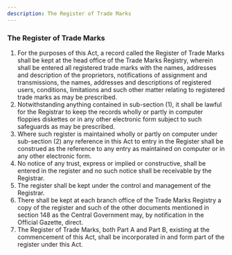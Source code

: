 ```yaml
---
description: The Register of Trade Marks
---
```


### The Register of Trade Marks

1. For the purposes of this Act, a record called the Register of Trade Marks shall be kept at the head office of the Trade Marks Registry, wherein shall be entered all registered trade marks with the names, addresses and description of the proprietors, notifications of assignment and transmissions, the names, addresses and descriptions of registered users, conditions, limitations and such other matter relating to registered trade marks as may be prescribed.
2. Notwithstanding anything contained in sub-section (1), it shall be lawful for the Registrar to keep the records wholly or partly in computer floppies diskettes or in any other electronic form subject to such safeguards as may be prescribed.
3. Where such register is maintained wholly or partly on computer under sub-section (2) any reference in this Act to entry in the Register shall be construed as the reference to any entry as maintained on computer or in any other electronic form.
4. No notice of any trust, express or implied or constructive, shall be entered in the register and no such notice shall be receivable by the Registrar.
5. The register shall be kept under the control and management of the Registrar.
6. There shall be kept at each branch office of the Trade Marks Registry a copy of the register and such of the other documents mentioned in section 148 as the Central Government may, by notification in the Official Gazette, direct.
7. The Register of Trade Marks, both Part A and Part B, existing at the commencement of this Act, shall be incorporated in and form part of the register under this Act.
